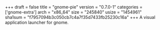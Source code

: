 +++
draft = false
title = "gnome-pie"
version = "0.7.0-1"
categories = ['gnome-extra']
arch = "x86_64"
size = "245840"
usize = "1454961"
sha1sum = "f7957094b3c050cb7c4a7f35d7433fb25230c16a"
+++
A visual application launcher for gnome.